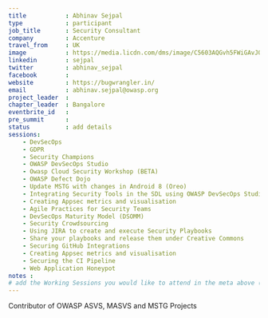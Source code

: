 ```yaml
---
title           : Abhinav Sejpal
type            : participant
job_title       : Security Consultant
company         : Accenture
travel_from     : UK
image           : https://media.licdn.com/dms/image/C5603AQGvh5FWiGAvJQ/profile-displayphoto-shrink_200_200/0?e=1529557200&v=beta&t=2tXmfupg6Kl91z5QziG6PgAb4cLABGXMvdaEYvFjwdI
linkedin        : sejpal
twitter         : abhinav_sejpal
facebook        :
website         : https://bugwrangler.in/
email           : abhinav.sejpal@owasp.org
project_leader  :
chapter_leader  : Bangalore
eventbrite_id   :
pre_summit      :
status          : add details
sessions:
    - DevSecOps
    - GDPR
    - Security Champions
    - OWASP DevSecOps Studio 
    - Owasp Cloud Security Workshop (BETA)
    - OWASP Defect Dojo
    - Update MSTG with changes in Android 8 (Oreo)
    - Integrating Security Tools in the SDL using OWASP DevSecOps Studio
    - Creating Appsec metrics and visualisation
    - Agile Practices for Security Teams
    - DevSecOps Maturity Model (DSOMM)
    - Security Crowdsourcing
    - Using JIRA to create and execute Security Playbooks
    - Share your playbooks and release them under Creative Commons
    - Securing GitHub Integrations
    - Creating Appsec metrics and visualisation
    - Securing the CI Pipeline
    - Web Application Honeypot
notes :
# add the Working Sessions you would like to attend in the meta above (use the session's title) e.g. sessions (one per line): -Security Playbooks Diagrams -Hackathon Daily Sessions
---
```


Contributor of OWASP ASVS, MASVS and MSTG Projects

<br/>
<br/>

<!-- put more details about participant here -->

